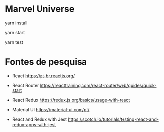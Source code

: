 Marvel Universe
===============

yarn install

yarn start

yarn test

Fontes de pesquisa
===============

* React
https://pt-br.reactjs.org/

* React Router
https://reacttraining.com/react-router/web/guides/quick-start

* React Redux
https://redux.js.org/basics/usage-with-react

* Material UI
https://material-ui.com/pt/

* React and Redux with Jest
https://scotch.io/tutorials/testing-react-and-redux-apps-with-jest
